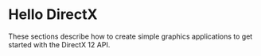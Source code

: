 # Hello DirectX

These sections describe how to create simple graphics applications to get started with the DirectX 12 API.

```{tableofcontents}
```